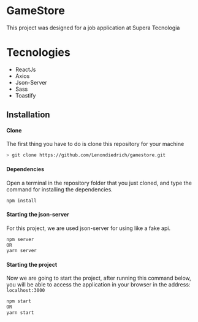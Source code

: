 # GameStore
This project was designed for a job application at Supera Tecnologia

# Tecnologies
- ReactJs
- Axios
- Json-Server
- Sass
- Toastify

## Installation
#### Clone
The first thing you have to do is clone this repository for your machine
```sh
> git clone https://github.com/Lenondiedrich/gamestore.git
```
#### Dependencies
Open a terminal in the repository folder that you just cloned, and type the command for installing the dependencies.
```sh
npm install
```
#### Starting the json-server
For this project, we are used json-server for using like a fake api.
```sh
npm server
OR
yarn server
```
#### Starting the project
Now we are going to start the project, after running this command below, you will be able to access the application in your browser in the address: `localhost:3000`
```sh
npm start
OR
yarn start
```
